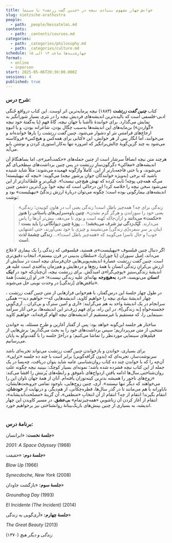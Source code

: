 ```yaml
---
title: خوانش چهار مفهوم بنیادی نیچه در «چنین گفت زرتشت» با سینما
slug: nietzsche-arathustra
people:
  - path: _people/bessatelmi.md
contents:
  - path: _contents/courses.md
categories:
  - path: _categories/philosophy.md
  - path: _categories/culture.md
schedule: چهارشنبه‌ها ساعت ۱۳ الی ۱۵
format:
  - online
  - inperson
start: 2025-05-06T20:30:00.000Z
sessions: 4
published: true
---
```



### شرح درس:



کتاب ***چنین گفت زرتشت*** (۱۸۸۳) نیچه پرمایه‌ترین اثر اوست. این کتاب درواقع جُنگی ادبی-فلسفی‌ است که بالیده‌ترین اندیشه‌های فردیش نیچه را در نثری بسیار شورانگیز به نمایش می‌گذارد. برای خوانندۀ نا‌آشنا با جهان نیچه، گاهْ فهمِ (یا به‌گفتۀ خود نیچه «گُواردنِ») بن‌مایه‌های این اندیشه‌ها به‌سبب چگال بودن، شاعرانه‌ بودن، و یا انبوهِ ارجاع‌های فرامتنیِ نثر او دشوار می‌شود. *چنین گفت‌ زرتشت* را بارها خوانده‌اند و می‌خوانند، اما انگار پس از هر خوانش، این «کتابی برای همه‌کس و هیچ‌کس» فروکاسته‌ می‌شود به چند گز‌ین‌گویۀ چالش‌برانگیز که امروزه تنها به‌کار ِاستوری کردن و نوشتنِ بایو می‌آید.

هرچند متن نیچه انصافاً سرشار است از چنین جمله‌های «حکمت‌آمیز»ی، اما بساهنگامْ آن اندیشه‌های «مغاکیِ» دگرگون‌سازِ زرتشت در پس چنین برداشت‌های سطحی‌ای گم‌ می‌شوند، و یا حتی فاجعه‌بارتر از این، کاملاً واژگونه فهمیده‌ می‌شوند: مثلا‌ً شاید شنیده‌ باشید که برخی (به‌ویژه خوانندگان جوانِ پرشورِ نیچه) می‌گویند: «نیچه که نیهیلیسته! می‌گه همه‌چی پوچه! ثابت کرده که تهش هیچ‌چی نیست!». چَپکی‌تر و غلط‌اندازتر از این نمی‌شود سخن نیچه را خلاصه کرد! این درحالی است که نیچه خودْ بزرگ‌ترین دشمن چنین اندیشه‌های بیمارگونی بوده است؛ چگونه می‌توان دربارۀ ارزش زندگیْ «نیهیلیست» بود و نوشت:

> «زندگی برای چه؟ همه‌چیز باطل است! زندگی یعنی آب در هاون کوبیدن؛ زندگی یعنی خود را سوزاندن و هرگز گرم نشدن». **چنین یاوه‌سرایی‌های باستانی را هنوز «حکمت» می‌دانند** و ازآن‌جاکه کهنه است و بوی نا می‌دهد، بیش‌تر آن‌ها را پاس ‌می‌دارند. **کَپَک‌زدگی نیز شرف می‌بخشد!** ... **پوزۀ چنین دیوانگانی را باید بست** ! اینان بر سرِ سفره‌[ی زندگی] می‌نشینند و چیزی با خود نمی‌آورند، حتی اشتهایی خوب! و حال ناسزا می‌گویند که «همه‌چیز باطل است!»... **زندگی چشمۀ لذت است.**

اگر دنبال چنین فیلسوف «نیهیلیست»ی هستید، فیلسوفی که زندگی را یک بیماری لاعلاج می‌داند، اِمیل سیوران (یا چوران)، «سلطان بدبینی در قرن بیستم»، انتخاب دقیق‌تری است. *چنین گفت زرتشت* عصارۀ اندیشه‌پویی‌هایی جان‌فرسای نیچه است در ستایش از ارزشِ بی‌کرانِ زندگی انسان با همۀ رنج‌ها و دردهایش و هم‌زمان پدافندی‌ است علیه هر اندیشۀ زندگی‌ستیزِ «پوچی‌گرا»ی امید‌کُش. برای زرتشت نیچه، آن‌چنان‌که خود در ***اینک انسان*** می‌نویسد، «درد **به‌هیچ‌وجه** بهانه‌ای علیه زندگی نیست»؛ «در او [زرتشت] همۀ تناقض‌های [زندگی] در وحدت نوینی حل می‌شوند».

در طول چهار جلسۀ این درس‌گفتار، با هم‌خوانی فرازهایی از متن *چنین گفت زرتشت* ، چهار اندیشۀ بنیادی نیچه را خواهیم کاوید، اندیشه‌هایی که—
خواهیم دید— همگی سرانجام در یک اندیشۀ واحد به ‌هم می‌گرایند: «آری و آمین سترگ و ‌بی‌کران... آری‌گوییِ خجسته‌خواهِ [به زندگی]». در این راه، برای فهم ژرف‌تر این اندیشه‌ها، برخی آثار سرآمد سینمایی را، که مستقیم یا غیرمستقیم از اندیشه‌های نیچه الهام گرفته‌اند، خواهیم کاوید.

ساختار هر جلسه این‌گونه خواهد بود: پس از گفتار آغازین و طرح مسئله، به خواندن منتخبی از متن می‌پردازیم؛ سپس برداشت‌های خود را به بحث می‌گذاریم؛ برش‌هایی از فیلم‌های سینمایی موردنظر را تماشا می‌کنیم؛ و درآخرْ جلسه را با گفت‌وگو به پایان می‌رسانیم.

برای بسیاری، خواندن و بازخواندن *چنین گفت زرتشت* می‌تواند تجربه‌ای باشد سرنوشت‌ساز، تجربه‌ای که (بدون گزافه‌گویی) برابر است با چند ده جلسه‌ «تراپی». آن‌چه را که با خواندن چند ده کتاب روان‌شناسی عامه شاید بتوان دریافت، چه‌بسا در یک جمله از این کتاب نیچه فشرده شده باشد؛ نمونه‌‌ای بسیار کوچک: ببینید نیچه چگونه علت‌ِ روان‌شناختی ِسال‌ها ادامه‌ یافتنِ ازدواج‌های ناموفق و رابطه‌های پُرتنش را افشا می‌کند: «زوج‌های ناجور را همیشه بدترین کینه‌توزان یافته‌ام. آنان از همۀ جهان تاوان این را می‌خواهند که دیگر تنها نیستند». آری، چنین زوج‌هایی، باوجود تمامی جر‌وبحث‌هایشان، ناباورانه با هم می‌مانند تا در گذر سال‌ها، قطره‌چکانی، از هم‌دیگر، و درنهایت از **خودشان**، انتقام بگیرند! انتقام از چه؟ انتقام از آن انتخابِ «منطقی»، آن گزینۀ «مصلحت‌اندیشانه»، انتقام از آغاز کردن آن زناشویی‌ِ «همه‌چیزتمامِ» **بی‌عشق.** در مسیر کاویدن این چهار اندیشه، به بسیاری از چنین بینش‌های باریک‌بینانۀ روانشناختی نیز برخواهیم خورد.
<br><br>
### برنامهٔ درس:

**جلسۀ نخست:** «ابرانسان»

<p dir="ltr">
<i>2001: A Space Odyssey</i> (1968)

</p>

**جلسۀ دوم:** «حقیقت»

<p dir="ltr"><i>Blow Up</i> (1966)<br>

<i>Synecdoche, New York</i> (2008)</p>

**جلسۀ سوم:** «بازگشت جاودان»

<p dir="ltr">

<i>Groundhog Day</i> (1993) <br>

<i>El Incidente (The Incident)</i> (2014)</p>

**جلسۀ چهارم:** «آری‌گویی به زندگی»

<p dir="ltr">
<i>The Great Beauty</i> (2013)<br>

<i>زندگی و دیگر هیچ</i> (۱۳۷۰)

</p>





